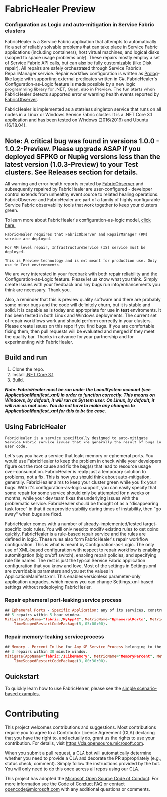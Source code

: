 # FabricHealer Preview
### Configuration as Logic and auto-mitigation in Service Fabric clusters

FabricHealer is a Service Fabric application that attempts to automatically fix a set of reliably solvable problems that can take place in Service Fabric applications
(including containers), host virtual machines, and logical disks (scoped to space usage problems only).
These repairs mostly employ a set of Service Fabric API calls, but can also be fully customizable (like Disk repair).
All repairs are safely orchestrated through Service Fabric’s RepairManager service.
Repair workflow configuration is written as [Prolog](http://www.let.rug.nl/bos/lpn//lpnpage.php?pageid=online)-like [logic](/FabricHealer/PackageRoot/Config/LogicRules) with supporting external predicates written in C#.
FabricHealer's Configuration-as-Logic feature is made possible by a new logic programming library for .NET, [Guan](https://github.com/microsoft/guan), also in Preview.
The fun starts when FabricHealer detects supported error or warning health events reported by [FabricObserver](https://github.com/microsoft/service-fabric-observer).

FabricHealer is implemented as a stateless singleton service that runs on all nodes in a Linux or Windows Service Fabric cluster. It is a .NET Core 3.1 application and has been tested on Windows (2016/2019) and Ubuntu (16/18.04).  

## Note: A critical bug was found in versions 1.0.0 - 1.0.2-Preview. Please upgrade ASAP if you deployed SFPKG or Nupkg versions less than the latest version (1.0.3-Preview) to your Test clusters. See Releases section for details.

All warning and error health reports created by [FabricObserver](https://github.com/microsoft/service-fabric-observer) and subsequently repaired by FabricHealer are user-configured - developer control extends from unhealthy event source to related healing operations.
FabricObserver and FabricHealer are part of a family of highly configurable Service Fabric observability tools that work together to keep your clusters green.


To learn more about FabricHealer's configuration-as-logic model, [click here.](Documentation/LogicWorkflows.md)  

```
FabricHealer requires that FabricObserver and RepairManager (RM) service are deployed. 
```
```
For VM level repair, InfrastructureService (IS) service must be deployed.
```
```
This is Preview technology and is not meant for production use. Only use in Test environments.
```
We are very interested in your feedback with both repair reliability and the Configuration-as-Logic feature. Please let us know what you think. Simply create Issues with your feedback and any bugs run into/enhancements you think are necessary. Thank you.  

Also, a reminder that this is preview quality software and there are probably some minor bugs and the code will definitely churn, but it is stable and solid.
It is capable as is today and appropriate for use in **test** enviroments. It has been tested in both Linux and Windows deployments.
The current set of repair workflows work and should perform correctly in your clusters. Please create Issues on this repo if you find bugs. If you are comfortable fixing them, then
pull requests will be evaluated and merged if they meet the quality bar. Thanks in advance for your partnership and for experimenting with FabricHealer.

## Build and run  

1. Clone the repo.
2. Install [.NET Core 3.1](https://dotnet.microsoft.com/download/dotnet-core/3.1)
3. Build. 

***Note: FabricHealer must be run under the LocalSystem account (see ApplicationManifest.xml) in order to function correctly. This means on Windows, by default, it will run as System user. On Linux, by default, it will run as root user. You do not have to make any changes to ApplicationManifest.xml for this to be the case.*** 

## Using FabricHealer  

```FabricHealer is a service specifically designed to auto-mitigate Service Fabric service issues that are generally the result of bugs in user code.```  

Let's say you have a service that leaks memory or ephemeral ports. You would use FabricHealer to keep the problem in check while your developers figure out the root cause and fix the bug(s) that lead to resource usage over-consumption. FabricHealer is really just a temporary solution to problems, not a fix. This is how you should think about auto-mitigation, generally. FabricHealer aims to keep your cluster green while you fix your bugs. With it's configuration-as-logic support, you can easily specify that some repair for some service should only be attempted for n weeks or months, while your dev team fixes the underlying issues with the problematic service. FabricHealer should be thought of as a "disappearing task force" in that it can provide stability during times of instability, then "go away" when bugs are fixed. 

FabricHealer comes with a number of already-implemented/tested target-specific logic rules. You will only need to modify existing rules to get going quickly. FabricHealer is a rule-based repair service and the rules are defined in logic. These rules also form FabricHealer's repair workflow configuration. This is what is meant by Configuration-as-Logic. The only use of XML-based configuration with respect to repair workflow is enabling automitigation (big on/off switch), enabling repair policies, and specifying rule file names. The rest is just the typical Service Fabric application configuration that you know and love. Most of the settings in
Settings.xml are overridable parameters and you set the values in ApplicationManifest.xml. This enables versionless parameter-only application upgrades, which means you can change Settings.xml-based settings without redeploying FabricHealer. 

### Repair ephemeral port-leaking service process

```Prolog
## Ephemeral Ports - Specific Application: any of its services, constrained on number of local ephemeral ports open. 
## 5 repairs within 5 hour window.
Mitigate(AppName="fabric:/MyApp42", MetricName="EphemeralPorts", MetricValue=?MetricValue) :- ?MetricValue > 5000, 
    TimeScopedRestartCodePackage(5, 05:00:00).
```

### Repair memory-leaking service process

```Prolog
## Memory - Percent In Use for Any SF Service Process belonging to the specified SF Application. 
## 3 repairs within 30 minute window.
Mitigate(AppName="fabric:/ILikeMemory", MetricName="MemoryPercent", MetricValue=?MetricValue) :- ?MetricValue >= 70, 
    TimeScopedRestartCodePackage(3, 00:30:00).
```

## Quickstart

To quickly learn how to use FabricHealer, please see the [simple scenario-based examples.](Documentation/Using.md)

# Contributing

This project welcomes contributions and suggestions.  Most contributions require you to agree to a
Contributor License Agreement (CLA) declaring that you have the right to, and actually do, grant us
the rights to use your contribution. For details, visit https://cla.opensource.microsoft.com.

When you submit a pull request, a CLA bot will automatically determine whether you need to provide
a CLA and decorate the PR appropriately (e.g., status check, comment). Simply follow the instructions
provided by the bot. You will only need to do this once across all repos using our CLA.

This project has adopted the [Microsoft Open Source Code of Conduct](https://opensource.microsoft.com/codeofconduct/).
For more information see the [Code of Conduct FAQ](https://opensource.microsoft.com/codeofconduct/faq/) or
contact [opencode@microsoft.com](mailto:opencode@microsoft.com) with any additional questions or comments.
